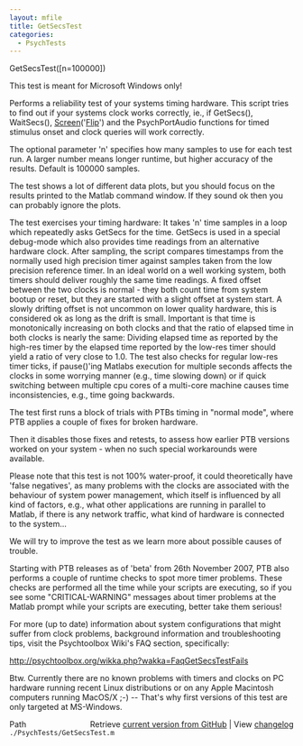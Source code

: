 ```yaml
---
layout: mfile
title: GetSecsTest
categories:
  - PsychTests
---
```


GetSecsTest\(\[n=100000\]\)

This test is meant for Microsoft Windows only\!

Performs a reliability test of your systems timing hardware. This script
tries to find out if your systems clock works correctly, ie., if
GetSecs\(\), WaitSecs\(\), [Screen](/docs/Screen)\('[Flip](/docs/Flip)'\) and the PsychPortAudio functions
for timed stimulus onset and clock queries will work correctly.

The optional parameter 'n' specifies how many samples to use for each
test run. A larger number means longer runtime, but higher accuracy of
the results. Default is 100000 samples.

The test shows a lot of different data plots, but you should focus on the
results printed to the Matlab command window. If they sound ok then you
can probably ignore the plots.

The test exercises your timing hardware: It takes 'n' time samples in a
loop which repeatedly asks GetSecs for the time. GetSecs is used in a
special debug\-mode which also provides time readings from an alternative
hardware clock. After sampling, the script compares timestamps from the
normally used high precision timer against samples taken from the low
precision reference timer. In an ideal world on a well working system,
both timers should deliver roughly the same time readings. A fixed offset
between the two clocks is normal \- they both count time from system
bootup or reset, but they are started with a slight offset at system
start. A slowly drifting offset is not uncommon on lower quality
hardware, this is considered ok as long as the drift is small. Important
is that time is monotonically increasing on both clocks and that the
ratio of elapsed time in both clocks is nearly the same: Dividing elapsed
time as reported by the high\-res timer by the elapsed time reported by
the low\-res timer should yield a ratio of very close to 1.0. The test
also checks for regular low\-res timer ticks, if pause\(\)'ing Matlabs
execution for multiple seconds affects the clocks in some worrying
manner \(e.g., time slowing down\) or if quick switching between multiple
cpu cores of a multi\-core machine causes time inconsistencies, e.g., time
going backwards.

The test first runs a block of trials with PTBs timing in "normal mode",
where PTB applies a couple of fixes for broken hardware.

Then it disables those fixes and retests, to assess how earlier PTB
versions worked on your system \- when no such special workarounds were
available.

Please note that this test is not 100% water\-proof, it could
theoretically have 'false negatives', as many problems with the clocks
are associated with the behaviour of system power management, which
itself is influenced by all kind of factors, e.g., what other
applications are running in parallel to Matlab, if there is any network
traffic, what kind of hardware is connected to the system...

We will try to improve the test as we learn more about possible causes of
trouble.

Starting with PTB releases as of 'beta' from 26th November 2007, PTB also
performs a couple of runtime checks to spot more timer problems. These
checks are performed all the time while your scripts are executing, so if
you see some "CRITICAL\-WARNING" messages about timer problems at the
Matlab prompt while your scripts are executing, better take them serious\!

For more \(up to date\) information about system configurations that might
suffer from clock problems, background information and troubleshooting
tips, visit the Psychtoolbox Wiki's FAQ section, specifically:

http://psychtoolbox.org/wikka.php?wakka=FaqGetSecsTestFails

Btw. Currently there are no known problems with timers and clocks on PC
hardware running recent Linux distributions or on any Apple Macintosh
computers running MacOS/X ;\-\)  \-\- That's why first versions of this test
are only targeted at MS\-Windows.


<div class="code_header" style="text-align:right;">
  <span style="float:left;">Path&nbsp;&nbsp;</span> <span class="counter">Retrieve <a href=
  "https://raw.github.com/Psychtoolbox-3/Psychtoolbox-3/beta/./PsychTests/GetSecsTest.m">current version from GitHub</a> | View <a href=
  "https://github.com/Psychtoolbox-3/Psychtoolbox-3/commits/beta/./PsychTests/GetSecsTest.m">changelog</a></span>
</div>
<div class="code">
  <code>./PsychTests/GetSecsTest.m</code>
</div>
